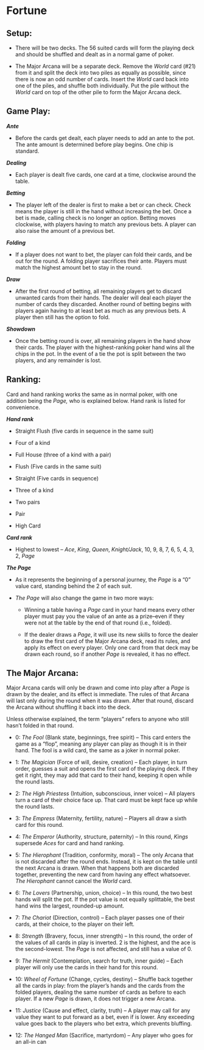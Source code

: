 # Fortune

## **Setup:**

- There will be two decks. The 56 suited cards will form the playing deck and should be shuffled and dealt as in a normal game of poker.

- The Major Arcana will be a separate deck. Remove the _World_ card (#21) from it and split the deck into two piles as equally as possible, since there is now an odd number of cards. Insert the _World_ card back into one of the piles, and shuffle both individually. Put the pile without the _World_ card on top of the other pile to form the Major Arcana deck.

## **Game Play:**

**_Ante_**

- Before the cards get dealt, each player needs to add an ante to the pot. The ante amount is determined before play begins. One chip is standard.

**_Dealing_**

- Each player is dealt five cards, one card at a time, clockwise around the table.

**_Betting_**

- The player left of the dealer is first to make a bet or can check. Check means the player is still in the hand without increasing the bet. Once a bet is made, calling check is no longer an option. Betting moves clockwise, with players having to match any previous bets. A player can also raise the amount of a previous bet.

**_Folding_**

- If a player does not want to bet, the player can fold their cards, and be out for the round. A folding player sacrifices their ante. Players must match the highest amount bet to stay in the round.

**_Draw_**

- After the first round of betting, all remaining players get to discard unwanted cards from their hands. The dealer will deal each player the number of cards they discarded. Another round of betting begins with players again having to at least bet as much as any previous bets. A player then still has the option to fold.

**_Showdown_**

- Once the betting round is over, all remaining players in the hand show their cards. The player with the highest-ranking poker hand wins all the chips in the pot. In the event of a tie the pot is split between the two players, and any remainder is lost.

## **Ranking:**

Card and hand ranking works the same as in normal poker, with one addition being the _Page,_ who is explained below. Hand rank is listed for convenience.

**_Hand rank_**

- Straight Flush (five cards in sequence in the same suit)

- Four of a kind

- Full House (three of a kind with a pair)

- Flush (Five cards in the same suit)

- Straight (Five cards in sequence)

- Three of a kind

- Two pairs

- Pair

- High Card

**_Card rank_**

- Highest to lowest – _Ace_, _King_, _Queen_, _Knight/Jack_, 10, 9, 8, 7, 6, 5, 4, 3, 2, _Page_

**_The Page_**

- As it represents the beginning of a personal journey, the _Page_ is a “0” value card, standing behind the 2 of each suit.

- _The Page_ will also change the game in two more ways:

  - Winning a table having a _Page_ card in your hand means every other player must pay you the value of an ante as a prize–even if they were not at the table by the end of that round (i.e., folded).

  - If the dealer draws a _Page_, it will use its new skills to force the dealer to draw the first card of the Major Arcana deck, read its rules, and apply its effect on every player. Only one card from that deck may be drawn each round, so if another _Page_ is revealed, it has no effect.

## **The Major Arcana:**

Major Arcana cards will only be drawn and come into play after a _Page_ is drawn by the dealer, and its effect is immediate. The rules of that Arcana will last only during the round when it was drawn. After that round, discard the Arcana without shuffling it back into the deck.

Unless otherwise explained, the term “players” refers to anyone who still hasn’t folded in that round.

- 0: _The Fool_ (Blank state, beginnings, free spirit) – This card enters the game as a “flop”, meaning any player can play as though it is in their hand. The fool is a wild card, the same as a joker in normal poker.

- 1: _The Magician_ (Force of will, desire, creation) – Each player, in turn order, guesses a suit and opens the first card of the playing deck. If they get it right, they may add that card to their hand, keeping it open while the round lasts.

- 2: _The High Priestess_ (Intuition, subconscious, inner voice) – All players turn a card of their choice face up. That card must be kept face up while the round lasts.

- 3: _The Empress_ (Maternity, fertility, nature) – Players all draw a sixth card for this round.

- 4: _The Emperor_ (Authority, structure, paternity) – In this round, _Kings_ supersede _Aces_ for card and hand ranking.

- 5: _The Hierophant_ (Tradition, conformity, moral) – The only Arcana that is not discarded after the round ends. Instead, it is kept on the table until the next Arcana is drawn. When that happens both are discarded together, preventing the new card from having any effect whatsoever. _The Hierophant_ cannot cancel the _World_ card.

- 6: _The Lovers_ (Partnership, union, choice) – In this round, the two best hands will split the pot. If the pot value is not equally splittable, the best hand wins the largest, rounded-up amount.

- 7: _The Chariot_ (Direction, control) – Each player passes one of their cards, at their choice, to the player on their left.

- 8: _Strength_ (Bravery, focus, inner strength) – In this round, the order of the values of all cards in play is inverted. 2 is the highest, and the ace is the second-lowest. The _Page_ is not affected, and still has a value of 0.

- 9: _The Hermit_ (Contemplation, search for truth, inner guide) – Each player will only use the cards in their hand for this round.

- 10: _Wheel of Fortune_ (Change, cycles, destiny) – Shuffle back together all the cards in play: from the player’s hands and the cards from the folded players, dealing the same number of cards as before to each player. If a new _Page_ is drawn, it does not trigger a new Arcana.

- 11: _Justice_ (Cause and effect, clarity, truth) – A player may call for any value they want to put forward as a bet, even if is lower. Any exceeding value goes back to the players who bet extra, which prevents bluffing.

- 12: _The Hanged Man_ (Sacrifice, martyrdom) – Any player who goes for an all-in can